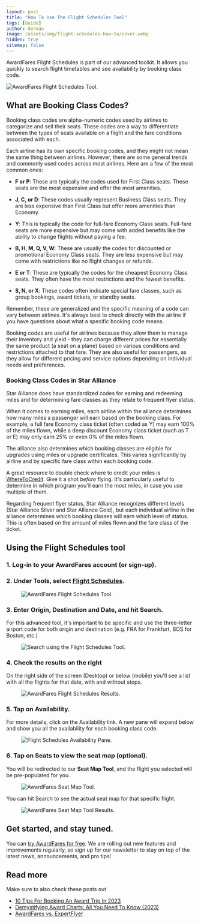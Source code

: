 ```yaml
---
layout: post
title: "How To Use The Flight Schedules Tool"
tags: [Guide]
author: Germán
image: /assets/img/flight-schedules-how-to/cover.webp
hidden: true
sitemap: false
---
```


AwardFares Flight Schedules is part of our advanced toolkit. It allows you quickly to search flight timetables and see availability by booking class code.

<img src="/assets/img/flight-schedules-how-to/flight-schedules-landing.webp" alt="AwardFares Flight Schedules Tool." />


## What are Booking Class Codes?

Booking class codes are alpha-numeric codes used by airlines to categorize and sell their seats. These codes are a way to differentiate between the types of seats available on a flight and the fare conditions associated with each.

Each airline has its own specific booking codes, and they might not mean the same thing between airlines. However, there are some general trends and commonly used codes across most airlines. Here are a few of the most common ones:

* **F or P**: These are typically the codes used for First Class seats. These seats are the most expensive and offer the most amenities.

* **J, C, or D**: These codes usually represent Business Class seats. They are less expensive than First Class but offer more amenities than Economy.

* **Y**: This is typically the code for full-fare Economy Class seats. Full-fare seats are more expensive but may come with added benefits like the ability to change flights without paying a fee.

* **B, H, M, Q, V, W**: These are usually the codes for discounted or promotional Economy Class seats. They are less expensive but may come with restrictions like no flight changes or refunds.

* **E or T**: These are typically the codes for the cheapest Economy Class seats. They often have the most restrictions and the fewest benefits.

* **S, N, or X**: These codes often indicate special fare classes, such as group bookings, award tickets, or standby seats.

Remember, these are generalized and the specific meaning of a code can vary between airlines. It's always best to check directly with the airline if you have questions about what a specific booking code means.

Booking codes are useful for airlines because they allow them to manage their inventory and yield - they can charge different prices for essentially the same product (a seat on a plane) based on various conditions and restrictions attached to that fare. They are also useful for passengers, as they allow for different pricing and service options depending on individual needs and preferences.

### Booking Class Codes in Star Alliance

Star Alliance does have standardized codes for earning and redeeming miles and for determining fare classes as they relate to frequent flyer status.

When it comes to earning miles, each airline within the alliance determines how many miles a passenger will earn based on the booking class. For example, a full fare Economy class ticket (often coded as Y) may earn 100% of the miles flown, while a deep discount Economy class ticket (such as T or E) may only earn 25% or even 0% of the miles flown.

The alliance also determines which booking classes are eligible for upgrades using miles or upgrade certificates. This varies significantly by airline and by specific fare class within each booking code.

A great resource to double check where to credit your miles is [WhereToCredit](https://www.wheretocredit.com/). Give it a shot *before* flying. It's particularly useful to determine in which program you'll earn the most miles, in case you use multiple of them.

Regarding frequent flyer status, Star Alliance recognizes different levels (Star Alliance Silver and Star Alliance Gold), but each individual airline in the alliance determines which booking classes will earn which level of status. This is often based on the amount of miles flown and the fare class of the ticket.


## Using the Flight Schedules tool

### 1. Log-in to your AwardFares account (or sign-up).

### 2. Under **Tools**, select **[Flight Schedules](https://awardfares.com/schedule)**.

<figure>
<img src="../assets/img/flight-schedules-how-to/flight-schedules-menu.webp" alt="AwardFares Flight Schedules Tool." />
</figure>


### 3. Enter **Origin**, **Destination** and **Date**, and hit **Search**.

For this advanced tool, it's important to be specific and use the three-letter airport code for both origin and destination (e.g. FRA for Frankfurt, BOS for Boston, etc.)

<figure>
<img src="../assets/img/flight-schedules-how-to/origin-destination.webp" alt="Search using the Flight Schedules Tool." />
</figure>


### 4. Check the results on the right

On the right side of the screen (Desktop) or below (mobile) you'll see a list with all the flights for that date, with and without stops.

<figure>
<img src="../assets/img/flight-schedules-how-to/flight-schedules-results.webp" alt="AwardFares Flight Schedules Results." />
</figure>


### 5. Tap on **Availability**.

For more details, click on the Availability link. A new pane will expand below and show you all the availability for each booking class code.

<figure>
<img src="../assets/img/flight-schedules-how-to/availability-pane.webp" alt="Flight Schedules Availability Pane." />
</figure>


### 6. Tap on **Seats** to view the seat map (optional).

You will be redirected to our **Seat Map Tool**, and the flight you selected will be pre-populated for you.

<figure>
<img src="../assets/img/flight-schedules-how-to/seatmap-tool.webp" alt="AwardFares Seat Map Tool." />
</figure>

You can hit Search to see the actual seat map for that specific flight.

<figure>
<img src="../assets/img/flight-schedules-how-to/seatmap-tool-results.webp" alt="AwardFares Seat Map Tool Results." />
</figure>



## Get started, and stay tuned.

You can [try AwardFares for free](https://awardfares.com/). We are rolling out new features and improvements regularly, so sign up for our newsletter to stay on top of the latest news, announcements, and pro tips!


## Read more

Make sure to also check these posts out

- [10 Tips For Booking An Award Trip In 2023](https://blog.awardfares.com/award-trip-tips/)
- [Demystifying Award Charts: All You Need To Know (2023)](https://blog.awardfares.com/demystifying-award-charts/)
- [AwardFares vs. ExpertFlyer](https://blog.awardfares.com/awardfares-vs-expertflyer/)